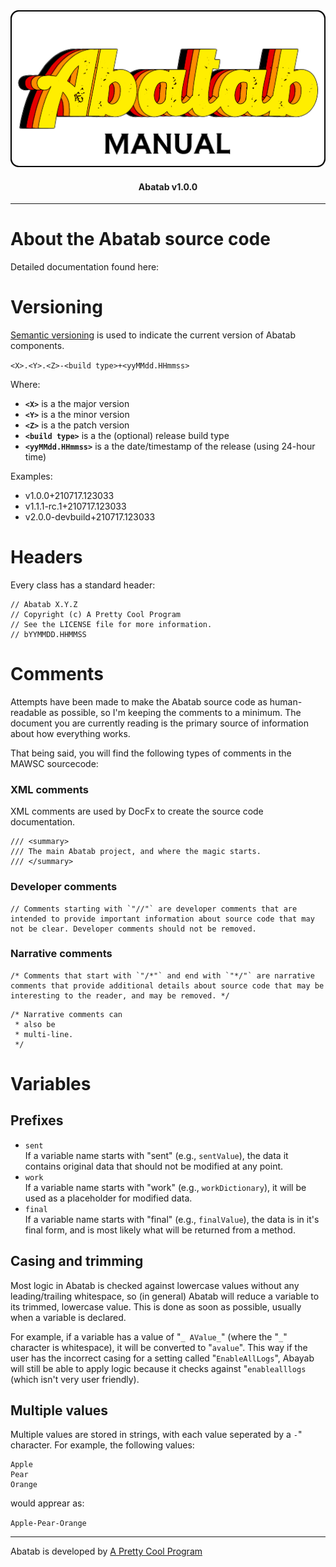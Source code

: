 <div align="center">

  <img src="../images/man-logo.png" alt="Abatab Manual" width="512">

  <h4>
    Abatab v1.0.0
  </h4>

</div>

***

# About the Abatab source code

Detailed documentation found here:

# Versioning

[Semantic versioning](https://semver.org/) is used to indicate the current version of Abatab components.

`<X>.<Y>.<Z>-<build type>+<yyMMdd.HHmmss>`

Where:
* **`<X>`** is a the major version
* **`<Y>`** is a the minor version
* **`<Z>`** is a the patch version
* **`<build type>`** is a the (optional) release build type
* **`<yyMMdd.HHmmss>`** is a the date/timestamp of the release (using 24-hour time)

Examples:

* v1.0.0+210717.123033
* v1.1.1-rc.1+210717.123033
* v2.0.0-devbuild+210717.123033

# Headers

Every class has a standard header:

```#bash
// Abatab X.Y.Z
// Copyright (c) A Pretty Cool Program
// See the LICENSE file for more information.
// bYYMMDD.HHMMSS
```

# Comments

Attempts have been made to make the Abatab source code as human-readable as possible, so I'm keeping the comments to a minimum. The document you are currently reading is the primary source of information about how everything works.

That being said, you will find the following types of comments in the MAWSC sourcecode:

### XML comments

XML comments are used by DocFx to create the source code documentation.

```#bash
/// <summary>
/// The main Abatab project, and where the magic starts.
/// </summary>
```

### Developer comments

```#bash
// Comments starting with `"//"` are developer comments that are intended to provide important information about source code that may not be clear. Developer comments should not be removed.
```

### Narrative comments

```#bash
/* Comments that start with `"/*"` and end with `"*/"` are narrative comments that provide additional details about source code that may be interesting to the reader, and may be removed. */
```

```#bash
/* Narrative comments can 
 * also be
 * multi-line. 
 */
```

# Variables

## Prefixes

* `sent`  
If a variable name starts with "sent" (e.g., `sentValue`), the data it contains original data that should not be modified at any point.
* `work`  
If a variable name starts with "work" (e.g., `workDictionary`), it will be used as a placeholder for modified data. 
* `final`  
If a variable name starts with "final" (e.g., `finalValue`), the data is in it's final form, and is most likely what will be returned from a method.

## Casing and trimming

Most logic in Abatab is checked against lowercase values without any leading/trailing whitespace, so (in general) Abatab will reduce a variable to its trimmed, lowercase value. This is done as soon as possible, usually when a variable is declared.

For example, if a variable has a value of "`_ AValue_`" (where the "`_`" character is whitespace), it will be converted to "`avalue`". This way if the user has the incorrect casing for a setting called "`EnableAllLogs`", Abayab will still be able to apply logic because it checks against "`enablealllogs` (which isn't very user friendly).

## Multiple values

Multiple values are stored in strings, with each value seperated by a `-`" character. For example, the following values:

```#bash
Apple  
Pear
Orange
```

would apprear as:

`Apple-Pear-Orange`

***

Abatab is developed by [A Pretty Cool Program][a-pretty-cool-program-url]

[abatab-repository-url]: https://github.com/spectrum-health-systems/Abatab
[netsmart-avatar-url]: https://www.ntst.com/Offerings/myAvatarg
[man-getting-started]: ./man-getting-started.md
[man-hosting]: ./man-hosting.md
[man-importing]: ./man-importing.md
[man-configuration]: ./man-configuration.md
[man-using]: ./man-using.md
[man-additional-information]: ./man-additional-information.md
[a-pretty-cool-program-url]: https://github.com/APrettyCoolProgram
